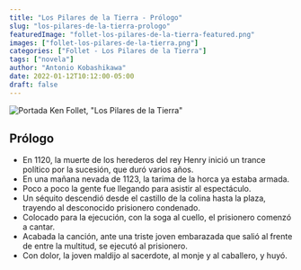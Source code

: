 ```yaml
---
title: "Los Pilares de la Tierra - Prólogo"
slug: "los-pilares-de-la-tierra-prologo"
featuredImage: "follet-los-pilares-de-la-tierra-featured.png"
images: ["follet-los-pilares-de-la-tierra.png"]
categories: ["Follet - Los Pilares de la Tierra"]
tags: ["novela"]
author: "Antonio Kobashikawa"
date: 2022-01-12T10:12:00-05:00
draft: false
---
```



![Portada](follet-los-pilares-de-la-tierra.png "Portada del libro")
Ken Follet, "Los Pilares de la Tierra"

<!--more-->

## Prólogo
- En 1120, la muerte de los herederos del rey Henry inició un trance político por la sucesión, que duró varios años.
- En una mañana nevada de 1123, la tarima de la horca ya estaba armada.
- Poco a poco la gente fue llegando para asistir al espectáculo.
- Un séquito descendió desde el castillo de la colina hasta la plaza, trayendo al desconocido prisionero condenado.
- Colocado para la ejecución, con la soga al cuello, el prisionero comenzó a cantar.
- Acabada la canción, ante una triste joven embarazada que salió al frente de entre la multitud, se ejecutó al prisionero.
- Con dolor, la joven maldijo al sacerdote, al monje y al caballero, y huyó.